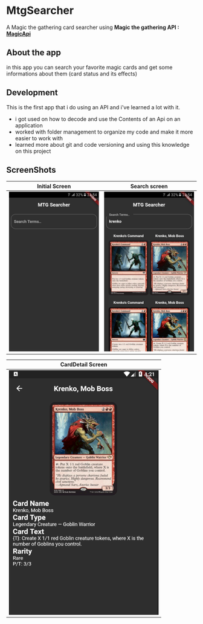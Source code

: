 # MtgSearcher
A Magic the gathering card searcher using **Magic the gathering API : [MagicApi](https://docs.magicthegathering.io/)** 


## About the app
in this app you can search your favorite magic cards and get some informations about them (card status and its effects)

## Development
This is the first app that i do using an API and i've learned a lot with it.

* i got used on how to decode and use the Contents of an Api on an application 
* worked with folder management to organize my code and make it more easier to work with
* learned more about git and code versioning and using this knowledge on this project

## ScreenShots
Initial Screen         |  Search screen
:-------------------------:|:-------------------------:
![Tela inicial](https://github.com/Jaofranca/MtgSearcher/blob/master/AppImages/1.jpeg) |  ![Escolha de Nomes](https://github.com/Jaofranca/MtgSearcher/blob/master/AppImages/2.jpeg)

CardDetail Screen        |  
:-------------------------:|
![Tela do jogo](https://github.com/Jaofranca/MtgSearcher/blob/master/AppImages/3.PNG)  |

